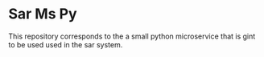 # Sar Ms Py

This repository corresponds to the a small python microservice that is gint to be used used in the sar system.

<br/>